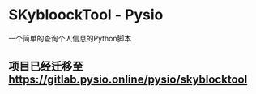 # SKybloockTool - Pysio
一个简单的查询个人信息的Python脚本
## 项目已经迁移至 https://gitlab.pysio.online/pysio/skyblocktool
